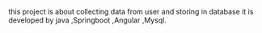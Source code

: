 this project is about collecting data from user and storing in database
it is developed by java ,Springboot ,Angular ,Mysql.
